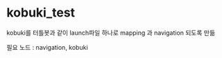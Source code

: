 # kobuki_test


kobuki를 터틀봇과 같이 launch파일 하나로 mapping 과 navigation 되도록 만듦

필요 노드 : navigation, kobuki



 
